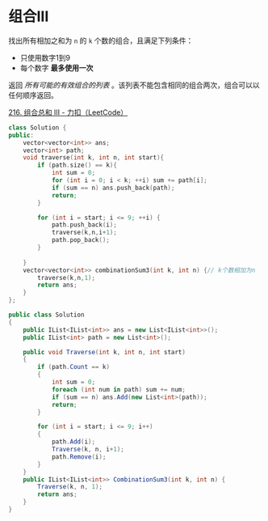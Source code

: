 # 组合III

找出所有相加之和为 `n` 的 `k` 个数的组合，且满足下列条件：

- 只使用数字1到9
- 每个数字 **最多使用一次** 

返回 *所有可能的有效组合的列表* 。该列表不能包含相同的组合两次，组合可以以任何顺序返回。

[216. 组合总和 III - 力扣（LeetCode）](https://leetcode.cn/problems/combination-sum-iii/description/)

```c++
class Solution {
public:
    vector<vector<int>> ans;
    vector<int> path;
    void traverse(int k, int n, int start){
        if (path.size() == k){
            int sum = 0;
            for (int i = 0; i < k; ++i) sum += path[i];
            if (sum == n) ans.push_back(path);
            return;
        }

        for (int i = start; i <= 9; ++i) {
            path.push_back(i);
            traverse(k,n,i+1);
            path.pop_back();
        }
        
    }
    vector<vector<int>> combinationSum3(int k, int n) {// k个数相加为n
        traverse(k,n,1);
        return ans;
    }
};
```

```c#
public class Solution
{
    public IList<IList<int>> ans = new List<IList<int>>();
    public IList<int> path = new List<int>();

    public void Traverse(int k, int n, int start)
    {
        if (path.Count == k)
        {
            int sum = 0;
            foreach (int num in path) sum += num;
            if (sum == n) ans.Add(new List<int>(path));
            return;
        }

        for (int i = start; i <= 9; i++)
        {
            path.Add(i);
            Traverse(k, n, i+1);
            path.Remove(i);
        }
    }
    public IList<IList<int>> CombinationSum3(int k, int n) {
        Traverse(k, n, 1);
        return ans;
    }
}
```

